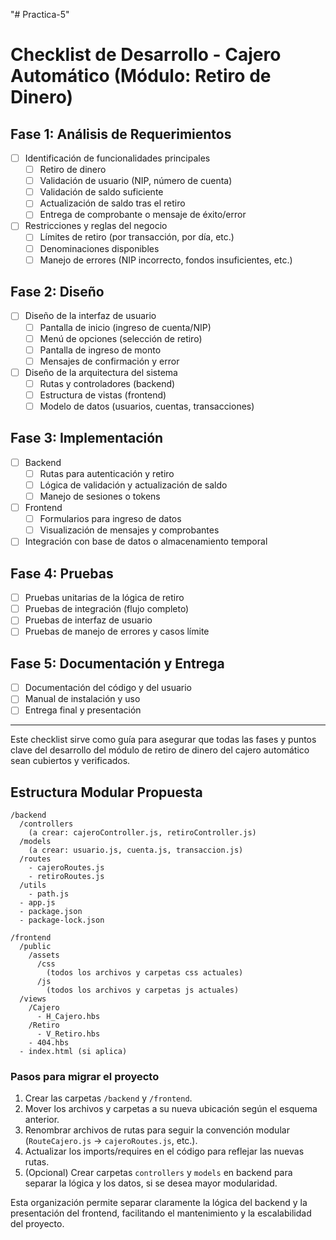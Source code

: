 "# Practica-5" 

# Checklist de Desarrollo - Cajero Automático (Módulo: Retiro de Dinero)

## Fase 1: Análisis de Requerimientos
- [ ] Identificación de funcionalidades principales
  - [ ] Retiro de dinero
  - [ ] Validación de usuario (NIP, número de cuenta)
  - [ ] Validación de saldo suficiente
  - [ ] Actualización de saldo tras el retiro
  - [ ] Entrega de comprobante o mensaje de éxito/error
- [ ] Restricciones y reglas del negocio
  - [ ] Límites de retiro (por transacción, por día, etc.)
  - [ ] Denominaciones disponibles
  - [ ] Manejo de errores (NIP incorrecto, fondos insuficientes, etc.)

## Fase 2: Diseño
- [ ] Diseño de la interfaz de usuario
  - [ ] Pantalla de inicio (ingreso de cuenta/NIP)
  - [ ] Menú de opciones (selección de retiro)
  - [ ] Pantalla de ingreso de monto
  - [ ] Mensajes de confirmación y error
- [ ] Diseño de la arquitectura del sistema
  - [ ] Rutas y controladores (backend)
  - [ ] Estructura de vistas (frontend)
  - [ ] Modelo de datos (usuarios, cuentas, transacciones)

## Fase 3: Implementación
- [ ] Backend
  - [ ] Rutas para autenticación y retiro
  - [ ] Lógica de validación y actualización de saldo
  - [ ] Manejo de sesiones o tokens
- [ ] Frontend
  - [ ] Formularios para ingreso de datos
  - [ ] Visualización de mensajes y comprobantes
- [ ] Integración con base de datos o almacenamiento temporal

## Fase 4: Pruebas
- [ ] Pruebas unitarias de la lógica de retiro
- [ ] Pruebas de integración (flujo completo)
- [ ] Pruebas de interfaz de usuario
- [ ] Pruebas de manejo de errores y casos límite

## Fase 5: Documentación y Entrega
- [ ] Documentación del código y del usuario
- [ ] Manual de instalación y uso
- [ ] Entrega final y presentación

---

Este checklist sirve como guía para asegurar que todas las fases y puntos clave del desarrollo del módulo de retiro de dinero del cajero automático sean cubiertos y verificados. 

## Estructura Modular Propuesta

```
/backend
  /controllers
    (a crear: cajeroController.js, retiroController.js)
  /models
    (a crear: usuario.js, cuenta.js, transaccion.js)
  /routes
    - cajeroRoutes.js
    - retiroRoutes.js
  /utils
    - path.js
  - app.js
  - package.json
  - package-lock.json

/frontend
  /public
    /assets
      /css
        (todos los archivos y carpetas css actuales)
      /js
        (todos los archivos y carpetas js actuales)
  /views
    /Cajero
      - H_Cajero.hbs
    /Retiro
      - V_Retiro.hbs
    - 404.hbs
  - index.html (si aplica)
```

### Pasos para migrar el proyecto
1. Crear las carpetas `/backend` y `/frontend`.
2. Mover los archivos y carpetas a su nueva ubicación según el esquema anterior.
3. Renombrar archivos de rutas para seguir la convención modular (`RouteCajero.js` → `cajeroRoutes.js`, etc.).
4. Actualizar los imports/requires en el código para reflejar las nuevas rutas.
5. (Opcional) Crear carpetas `controllers` y `models` en backend para separar la lógica y los datos, si se desea mayor modularidad.

Esta organización permite separar claramente la lógica del backend y la presentación del frontend, facilitando el mantenimiento y la escalabilidad del proyecto. 
